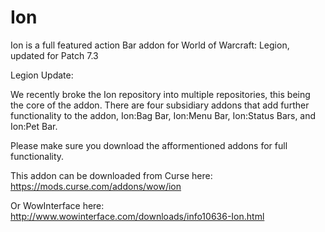 Ion
===

Ion is a full featured action Bar addon for World of Warcraft: Legion, updated for Patch 7.3

Legion Update:

We recently broke the Ion repository into multiple repositories, this being the core of the addon. There are four subsidiary addons that add further functionality to the addon, Ion:Bag Bar, Ion:Menu Bar, Ion:Status Bars, and Ion:Pet Bar.

Please make sure you download the afformentioned addons for full functionality.


This addon can be downloaded from Curse here:
https://mods.curse.com/addons/wow/ion

Or WowInterface here:
http://www.wowinterface.com/downloads/info10636-Ion.html
